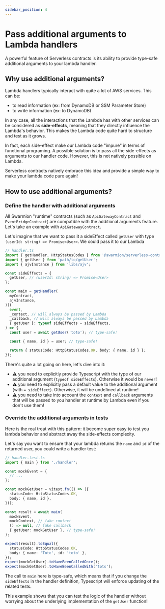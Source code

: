 ```yaml
---
sidebar_position: 4
---
```


# Pass additional arguments to Lambda handlers

A powerful feature of Serverless contracts is its ability to provide type-safe additional arguments to your lambda handler.

## Why use additional arguments?

Lambda handlers typically interact with quite a lot of AWS services. This can be:

- to read information (ex: from DynamoDB or SSM Parameter Store)
- to write information (ex: to DynamoDB)

In any case, all the interactions that the Lambda has with other services can be considered as **side-effects**, meaning that they directly influence the Lambda's behavior. This makes the Lambda code quite hard to structure and test as it grows.

In fact, each side-effect make our Lambda code "impure" in terms of functional programing. A possible solution is to pass all the side-effects as arguments to our handler code. However, this is not natively possible on Lambda.

Serverless contracts natively embrace this idea and provide a simple way to make your lambda code pure again!

## How to use additional arguments?

### Define the handler with additional arguments

All Swarmion "runtime" contracts (such as `ApiGatewayContract` and `EventBridgeContract`) are compatible with the additional arguments feature. Let's take an example with `ApiGatewayContract`.

Let's imagine that we want to pass it a sideEffect called `getUser` with type `(userId: string) => Promise<User>`. We could pass it to our Lambda

```ts
// handler.ts
import { getHandler, HttpStatusCodes } from '@swarmion/serverless-contracts';
import { getUser } from 'path/to/getUser';
import { ajvInstance } from 'libs/ajv';

const sideEffects = {
  getUser, // (userId: string) => Promise<User>
};

const main = getHandler(
  myContract,
  ajvInstance,
)((
  event,
  _context, // will always be passed by Lambda
  _callback, // will always be passed by Lambda
  { getUser }: typeof sideEffects = sideEffects,
) => {
  const user = await getUser('toto'); // type-safe!

  const { name, id } = user; // type-safe!

  return { statusCode: HttpStatusCodes.OK, body: { name, id } };
});
```

There's quite a lot going on here, let's dive into it:

- ⚠️ you need to explicitly provide Typescript with the type of our additional argument (`typeof sideEffects`). Otherwise it would be `never`!
- ⚠️ you need to explicitly pass a default value to the additional argument (with `= sideEffect`). Otherwise, it will be undefined at runtime!
- ⚠️ you need to take into account the `context` and `callback` arguments that will be passed to you handler at runtime by Lambda even if you don't use them!

### Override the additional arguments in tests

Here is the real treat with this pattern: it become super easy to test you lambda behavior and abstract away the side-effects complexity.

Let's say you want to ensure that your lambda returns the `name` and `id` of the returned user, you could write a handler test:

```ts
// handler.test.ts
import { main } from './handler';

const mockEvent = {
  // ...
};

const mockGetUser = vitest.fn(() => ({
  statusCode: HttpStatusCodes.OK,
  body: { name, id },
}));

const result = await main(
  mockEvent,
  mockContext, // fake context
  () => null, // fake callback
  { getUser: mockGetUser }, // type-safe!
);

expect(result).toEqual({
  statusCode: HttpStatusCodes.OK,
  body: { name: 'Toto', id: 'toto' },
});
expect(mockGetUser).toHaveBeenCalledOnce();
expect(mockGetUser).toHaveBeenCalledWith('toto');
```

The call to `main` here is type-safe, which means that if you change the `sideEffects` in the handler definition, Typescript will enforce updating of the related tests.

This example shows that you can test the logic of the handler without worrying about the underlying implementation of the `getUser` function!
